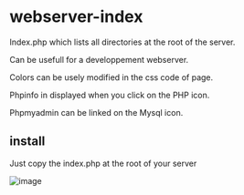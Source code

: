 # webserver-index
Index.php which lists all directories at the root of the server.

Can be usefull for a developpement webserver.

Colors can be usely modified in the css code of page.

Phpinfo in displayed when you click on the PHP icon.

Phpmyadmin can be linked on the Mysql icon.

## install
Just copy the index.php at the root of your server

![image](https://github.com/uprisingweb/webserver-index/assets/39047087/2cabca6d-2956-4e29-8184-62390c1b0ec2)
